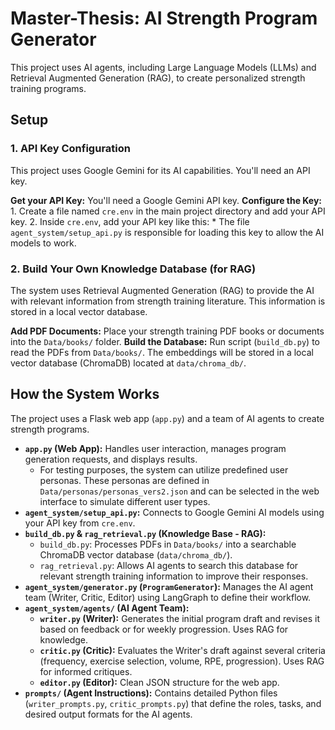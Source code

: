 # Master-Thesis: AI Strength Program Generator

This project uses AI agents, including Large Language Models (LLMs) and Retrieval Augmented Generation (RAG), to create personalized strength training programs.

## Setup
### 1. API Key Configuration
This project uses Google Gemini for its AI capabilities. You'll need an API key.

**Get your API Key:**
You'll need a Google Gemini API key.
**Configure the Key:**
    1.  Create a file named `cre.env` in the main project directory and add your API key.
    2.  Inside `cre.env`, add your API key like this:
    *   The file `agent_system/setup_api.py` is responsible for loading this key to allow the AI models to work.

### 2. Build Your Own Knowledge Database (for RAG)
The system uses Retrieval Augmented Generation (RAG) to provide the AI with relevant information from strength training literature. This information is stored in a local vector database.

**Add PDF Documents:**
Place your strength training PDF books or documents into the `Data/books/` folder.
**Build the Database:**
Run script (`build_db.py`) to read the PDFs from `Data/books/`.
The embeddings will be stored in a local vector database (ChromaDB) located at `data/chroma_db/`.

## How the System Works 
The project uses a Flask web app (`app.py`) and a team of AI agents to create strength programs.

*   **`app.py` (Web App):** Handles user interaction, manages program generation requests, and displays results.
    *   For testing purposes, the system can utilize predefined user personas. These personas are defined in `Data/personas/personas_vers2.json` and can be selected in the web interface to simulate different user types.
*   **`agent_system/setup_api.py`:** Connects to Google Gemini AI models using your API key from `cre.env`.
*   **`build_db.py` & `rag_retrieval.py` (Knowledge Base - RAG):**
    *   `build_db.py`: Processes PDFs in `Data/books/` into a searchable ChromaDB vector database (`data/chroma_db/`).
    *   `rag_retrieval.py`: Allows AI agents to search this database for relevant strength training information to improve their responses.
*   **`agent_system/generator.py` (`ProgramGenerator`):** Manages the AI agent team (Writer, Critic, Editor) using LangGraph to define their workflow.
*   **`agent_system/agents/` (AI Agent Team):**
    *   **`writer.py` (Writer):** Generates the initial program draft and revises it based on feedback or for weekly progression. Uses RAG for knowledge.
    *   **`critic.py` (Critic):** Evaluates the Writer's draft against several criteria (frequency, exercise selection, volume, RPE, progression). Uses RAG for informed critiques.
    *   **`editor.py` (Editor):** Clean JSON structure for the web app.
*   **`prompts/` (Agent Instructions):** Contains detailed Python files (`writer_prompts.py`, `critic_prompts.py`) that define the roles, tasks, and desired output formats for the AI agents.


